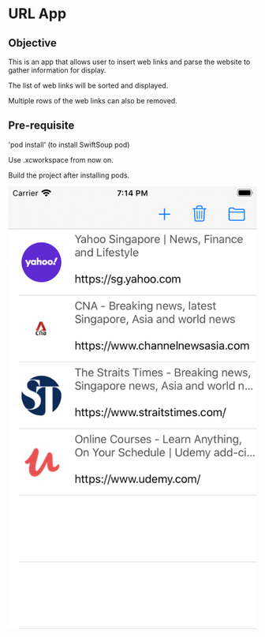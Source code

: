 #  URL App

## Objective

This is an app that allows user to insert web links and parse the website to gather information for display.

The list of web links will be sorted and displayed. 

Multiple rows of the web links can also be removed.

## Pre-requisite

'pod install'
(to install SwiftSoup pod)

Use .xcworkspace from now on.

Build the project after installing pods.


![Screenshot](Documentation/Simulator.png)
